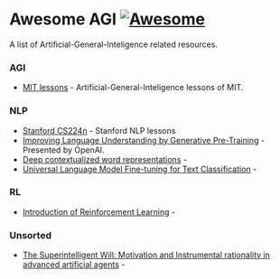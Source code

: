 # Awesome AGI [![Awesome](https://cdn.rawgit.com/sindresorhus/awesome/d7305f38d29fed78fa85652e3a63e154dd8e8829/media/badge.svg)](https://github.com/Elayasuguchi/awesome-AGI)
A list of Artificial-General-Inteligence related resources.

### AGI
* [MIT lessons](https://agi.mit.edu/) - Artificial-General-Inteligence lessons of MIT.

### NLP
* [Stanford CS224n](http://web.stanford.edu/class/cs224n/index.html) - Stanford NLP lessons
* [Improving Language Understanding by Generative Pre-Training](https://s3-us-west-2.amazonaws.com/openai-assets/research-covers/language-unsupervised/language_understanding_paper.pdf) - Presented by OpenAI.
* [Deep contextualized word representations](https://arxiv.org/abs/1802.05365) - 
* [Universal Language Model Fine-tuning for Text Classification](https://arxiv.org/abs/1801.06146) - 

### RL  
* [Introduction of Reinforcement Learning](http://speech.ee.ntu.edu.tw/~tlkagk/courses/ML_2017/Lecture/RL%20%28v4%29.pdf) -     


### Unsorted
* [The Superintelligent Will: Motivation and Instrumental rationality in advanced artificial agents](https://nickbostrom.com/superintelligentwill.pdf) - 
